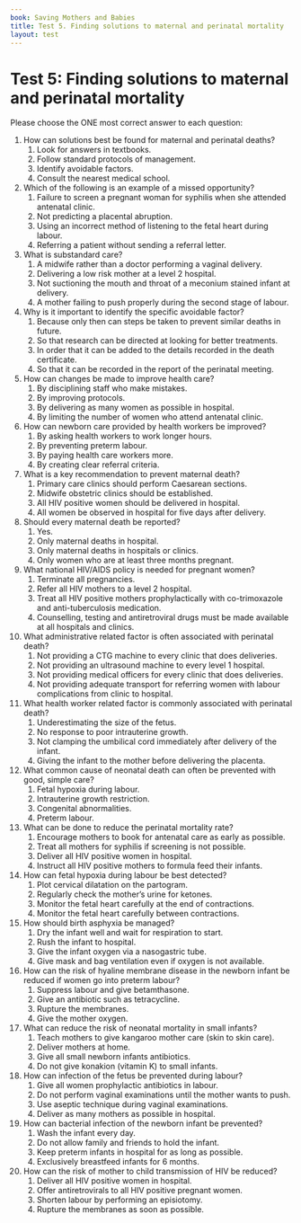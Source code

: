 ```yaml
---
book: Saving Mothers and Babies
title: Test 5. Finding solutions to maternal and perinatal mortality
layout: test
---
```


# Test 5: Finding solutions to maternal and perinatal mortality

Please choose the ONE most correct answer to each question:

1.	How can solutions best be found for maternal and perinatal deaths?
	1.	Look for answers in textbooks.
	1.	Follow standard protocols of management.
	1.	Identify avoidable factors.
	1.	Consult the nearest medical school.
2.	Which of the following is an example of a missed opportunity?
	1.	Failure to screen a pregnant woman for syphilis when she attended antenatal clinic.
	1.	Not predicting a placental abruption.
	1.	Using an incorrect method of listening to the fetal heart during labour.
	1.	Referring a patient without sending a referral letter.
3.	What is substandard care?
	1.	A midwife rather than a doctor performing a vaginal delivery.
	1.	Delivering a low risk mother at a level 2 hospital.
	1.	Not suctioning the mouth and throat of a meconium stained infant at delivery.
	1.	A mother failing to push properly during the second stage of labour.
4.	Why is it important to identify the specific avoidable factor?
	1.	Because only then can steps be taken to prevent similar deaths in future.
	1.	So that research can be directed at looking for better treatments.
	1.	In order that it can be added to the details recorded in the death certificate.
	1.	So that it can be recorded in the report of the perinatal meeting.
5.	How can changes be made to improve health care?
	1.	By disciplining staff who make mistakes.
	1.	By improving protocols.
	1.	By delivering as many women as possible in hospital.
	1.	By limiting the number of women who attend antenatal clinic.
6.	How can newborn care provided by health workers be improved?
	1.	By asking health workers to work longer hours.
	1.	By preventing preterm labour.
	1.	By paying health care workers more.
	1.	By creating clear referral criteria.
7.	What is a key recommendation to prevent maternal death?
	1.	Primary care clinics should perform Caesarean sections.
	1.	Midwife obstetric clinics should be established.
	1.	All HIV positive women should be delivered in hospital.
	1.	All women be observed in hospital for five days after delivery.
8.	Should every maternal death be reported?
	1.	Yes.
	1.	Only maternal deaths in hospital.
	1.	Only maternal deaths in hospitals or clinics.
	1.	Only women who are at least three months pregnant.
9.	What national HIV/AIDS policy is needed for pregnant women?
	1.	Terminate all pregnancies.
	1.	Refer all HIV mothers to a level 2 hospital.
	1.	Treat all HIV positive mothers prophylactically with co-trimoxazole and anti-tuberculosis medication.
	1.	Counselling, testing and antiretroviral drugs must be made available at all hospitals and clinics.
10.	What administrative related factor is often associated with perinatal death?
	1.	Not providing a CTG machine to every clinic that does deliveries.
	1.	Not providing an ultrasound machine to every level 1 hospital.
	1.	Not providing medical officers for every clinic that does deliveries.
	1.	Not providing adequate transport for referring women with labour complications from clinic to hospital.
11.	What health worker related factor is commonly associated with perinatal death?
	1.	Underestimating the size of the fetus.
	1.	No response to poor intrauterine growth.
	1.	Not clamping the umbilical cord immediately after delivery of the infant.
	1.	Giving the infant to the mother before delivering the placenta.
12.	What common cause of neonatal death can often be prevented with good, simple care?
	1.	Fetal hypoxia during labour.
	1.	Intrauterine growth restriction.
	1.	Congenital abnormalities.
	1.	Preterm labour.
13.	What can be done to reduce the perinatal mortality rate?
	1.	Encourage mothers to book for antenatal care as early as possible.
	1.	Treat all mothers for syphilis if screening is not possible.
	1.	Deliver all HIV positive women in hospital.
	1.	Instruct all HIV positive mothers to formula feed their infants.
14.	How can fetal hypoxia during labour be best detected?
	1.	Plot cervical dilatation on the partogram.
	1.	Regularly check the mother’s urine for ketones.
	1.	Monitor the fetal heart carefully at the end of contractions.
	1.	Monitor the fetal heart carefully between contractions.
15.	How should birth asphyxia be managed?
	1.	Dry the infant well and wait for respiration to start.
	1.	Rush the infant to hospital.
	1.	Give the infant oxygen via a nasogastric tube.
	1.	Give mask and bag ventilation even if oxygen is not available.
16.	How can the risk of hyaline membrane disease in the newborn infant be reduced if women go into preterm labour?
	1.	Suppress labour and give betamthasone.
	1.	Give an antibiotic such as tetracycline.
	1.	Rupture the membranes.
	1.	Give the mother oxygen.
17.	What can reduce the risk of neonatal mortality in small infants?
	1.	Teach mothers to give kangaroo mother care (skin to skin care).
	1.	Deliver mothers at home.
	1.	Give all small newborn infants antibiotics.
	1.	Do not give konakion (vitamin K) to small infants.
18.	How can infection of the fetus be prevented during labour?
	1.	Give all women prophylactic antibiotics in labour.
	1.	Do not perform vaginal examinations until the mother wants to push.
	1.	Use aseptic technique during vaginal examinations.
	1.	Deliver as many mothers as possible in hospital.
19.	How can bacterial infection of the newborn infant be prevented?
	1.	Wash the infant every day.
	1.	Do not allow family and friends to hold the infant.
	1.	Keep preterm infants in hospital for as long as possible.
	1.	Exclusively breastfeed infants for 6 months.
20.	How can the risk of mother to child transmission of HIV be reduced?
	1.	Deliver all HIV positive women in hospital.
	1.	Offer antiretrovirals to all HIV positive pregnant women.
	1.	Shorten labour by performing an episiotomy.
	1.	Rupture the membranes as soon as possible.